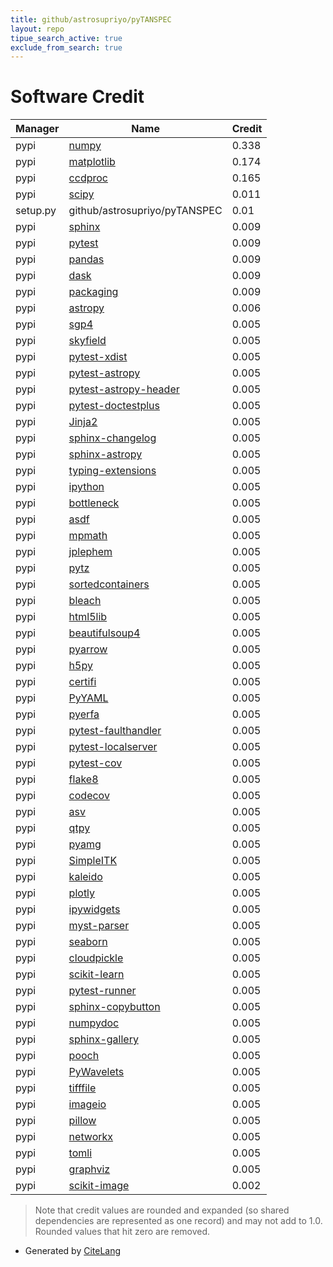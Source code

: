 ```yaml
---
title: github/astrosupriyo/pyTANSPEC
layout: repo
tipue_search_active: true
exclude_from_search: true
---
```

# Software Credit

|Manager|Name|Credit|
|-------|----|------|
|pypi|[numpy](https://www.numpy.org)|0.338|
|pypi|[matplotlib](https://matplotlib.org)|0.174|
|pypi|[ccdproc](http://ccdproc.readthedocs.io/)|0.165|
|pypi|[scipy](https://www.scipy.org)|0.011|
|setup.py|github/astrosupriyo/pyTANSPEC|0.01|
|pypi|[sphinx](https://pypi.org/project/sphinx)|0.009|
|pypi|[pytest](https://pypi.org/project/pytest)|0.009|
|pypi|[pandas](https://pypi.org/project/pandas)|0.009|
|pypi|[dask](https://pypi.org/project/dask)|0.009|
|pypi|[packaging](https://pypi.org/project/packaging)|0.009|
|pypi|[astropy](http://astropy.org)|0.006|
|pypi|[sgp4](https://github.com/brandon-rhodes/python-sgp4)|0.005|
|pypi|[skyfield](http://github.com/brandon-rhodes/python-skyfield/)|0.005|
|pypi|[pytest-xdist](https://github.com/pytest-dev/pytest-xdist)|0.005|
|pypi|[pytest-astropy](https://pypi.org/project/pytest-astropy)|0.005|
|pypi|[pytest-astropy-header](https://pypi.org/project/pytest-astropy-header)|0.005|
|pypi|[pytest-doctestplus](https://pypi.org/project/pytest-doctestplus)|0.005|
|pypi|[Jinja2](https://pypi.org/project/Jinja2)|0.005|
|pypi|[sphinx-changelog](https://pypi.org/project/sphinx-changelog)|0.005|
|pypi|[sphinx-astropy](https://pypi.org/project/sphinx-astropy)|0.005|
|pypi|[typing-extensions](https://pypi.org/project/typing-extensions)|0.005|
|pypi|[ipython](https://pypi.org/project/ipython)|0.005|
|pypi|[bottleneck](https://pypi.org/project/bottleneck)|0.005|
|pypi|[asdf](https://pypi.org/project/asdf)|0.005|
|pypi|[mpmath](https://pypi.org/project/mpmath)|0.005|
|pypi|[jplephem](https://pypi.org/project/jplephem)|0.005|
|pypi|[pytz](https://pypi.org/project/pytz)|0.005|
|pypi|[sortedcontainers](https://pypi.org/project/sortedcontainers)|0.005|
|pypi|[bleach](https://pypi.org/project/bleach)|0.005|
|pypi|[html5lib](https://pypi.org/project/html5lib)|0.005|
|pypi|[beautifulsoup4](https://pypi.org/project/beautifulsoup4)|0.005|
|pypi|[pyarrow](https://pypi.org/project/pyarrow)|0.005|
|pypi|[h5py](https://pypi.org/project/h5py)|0.005|
|pypi|[certifi](https://pypi.org/project/certifi)|0.005|
|pypi|[PyYAML](https://pypi.org/project/PyYAML)|0.005|
|pypi|[pyerfa](https://pypi.org/project/pyerfa)|0.005|
|pypi|[pytest-faulthandler](https://pypi.org/project/pytest-faulthandler)|0.005|
|pypi|[pytest-localserver](https://pypi.org/project/pytest-localserver)|0.005|
|pypi|[pytest-cov](https://pypi.org/project/pytest-cov)|0.005|
|pypi|[flake8](https://pypi.org/project/flake8)|0.005|
|pypi|[codecov](https://pypi.org/project/codecov)|0.005|
|pypi|[asv](https://pypi.org/project/asv)|0.005|
|pypi|[qtpy](https://pypi.org/project/qtpy)|0.005|
|pypi|[pyamg](https://pypi.org/project/pyamg)|0.005|
|pypi|[SimpleITK](https://pypi.org/project/SimpleITK)|0.005|
|pypi|[kaleido](https://pypi.org/project/kaleido)|0.005|
|pypi|[plotly](https://pypi.org/project/plotly)|0.005|
|pypi|[ipywidgets](https://pypi.org/project/ipywidgets)|0.005|
|pypi|[myst-parser](https://pypi.org/project/myst-parser)|0.005|
|pypi|[seaborn](https://pypi.org/project/seaborn)|0.005|
|pypi|[cloudpickle](https://pypi.org/project/cloudpickle)|0.005|
|pypi|[scikit-learn](https://pypi.org/project/scikit-learn)|0.005|
|pypi|[pytest-runner](https://pypi.org/project/pytest-runner)|0.005|
|pypi|[sphinx-copybutton](https://pypi.org/project/sphinx-copybutton)|0.005|
|pypi|[numpydoc](https://pypi.org/project/numpydoc)|0.005|
|pypi|[sphinx-gallery](https://pypi.org/project/sphinx-gallery)|0.005|
|pypi|[pooch](https://pypi.org/project/pooch)|0.005|
|pypi|[PyWavelets](https://pypi.org/project/PyWavelets)|0.005|
|pypi|[tifffile](https://pypi.org/project/tifffile)|0.005|
|pypi|[imageio](https://pypi.org/project/imageio)|0.005|
|pypi|[pillow](https://pypi.org/project/pillow)|0.005|
|pypi|[networkx](https://pypi.org/project/networkx)|0.005|
|pypi|[tomli](https://pypi.org/project/tomli)|0.005|
|pypi|[graphviz](https://pypi.org/project/graphviz)|0.005|
|pypi|[scikit-image](https://scikit-image.org)|0.002|


> Note that credit values are rounded and expanded (so shared dependencies are represented as one record) and may not add to 1.0. Rounded values that hit zero are removed.


- Generated by [CiteLang](https://github.com/vsoch/citelang)
